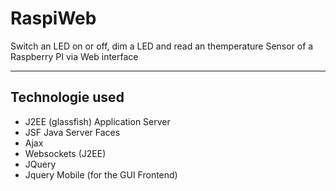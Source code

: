 # RaspiWeb
Switch an LED on or off, dim a LED and read an themperature Sensor of a Raspberry PI via Web interface
<hr>
<h2>Technologie used</h2>
<ul>
<li>J2EE (glassfish) Application Server</li>
<li>JSF Java Server Faces</li>
<li>Ajax</li>
<li>Websockets (J2EE)</li>
<li>JQuery</li>
<li>Jquery Mobile (for the GUI Frontend)</li>

</ul>
